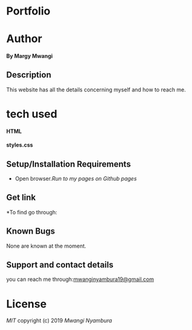 # Portfolio
# Author
#### By **Margy Mwangi**
## Description
This website has all the details concerning myself and how to reach me.
# tech used
#### HTML
#### styles.css
## Setup/Installation Requirements
* Open browser.*Run to my pages on Github pages*
## Get link
*To find go through:

## Known Bugs
None are known at the moment.

## Support and contact details
you can reach me through:mwanginyambura19@gmail.com
# License
*MIT*
copyright (c) 2019
*Mwangi Nyambura*
